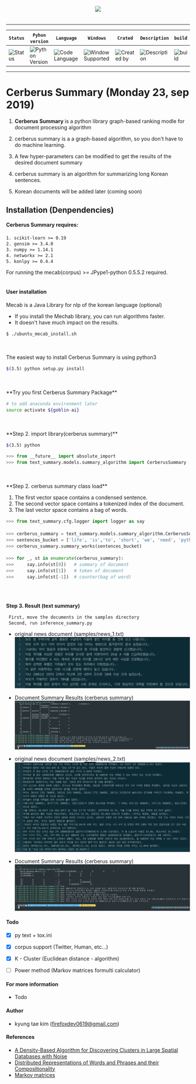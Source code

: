 <div align="center">
  <img src="https://img00.deviantart.net/cbb1/i/2015/173/1/6/cerberus_logo_by_killshotdeer-d8ydhu6.jpg"><br><br>
</div>

---

| **`Status`** | **`Pyhon version`** | **`Language`** | **`Windows`** | **`Crated`** | **`Description`** | **`build`** |
|---------------------|------------------|-------------------|---------------|---------------|---------------|---------------|
|![Status](https://img.shields.io/pypi/status/Django.svg) |![Python Version](https://img.shields.io/pypi/pyversions/Django.svg)|![Code Language](https://img.shields.io/badge/python3.6-100%25-red.svg)| ![Window Supported](https://img.shields.io/badge/supported-not-orange.svg) |![Created by](https://img.shields.io/badge/Monday%2023%2C%20Sep%202019-hela.kim-ff69b4.svg)|![Description](https://img.shields.io/badge/TextSummary-Library-yellowgreen.svg)|![build](https://img.shields.io/circleci/token/YOURTOKEN/project/github/RedSparr0w/node-csgo-parser/master.svg)

---

# **Cerberus Summary (Monday 23, sep 2019)**

1. **Cerberus Summary** is a python library graph-based ranking modle for document processing algorithm

2. cerberus summary is a  a graph-based algorithm, so you don't have to do machine learning.

3. A few hyper-parameters can be modified to get the results of the desired document summary

4. cerberus summary is an algorithm for summarizing long Korean sentences.

5. Korean documents will be added later (coming soon)


## Installation (Denpendencies)

#### Cerberus Summary requires:
    1. scikit-learn >= 0.19
    2. gensim >= 3.4.0
    3. numpy >= 1.14.1
    4. networkx >= 2.1
    5. konlpy >= 0.4.4
 
For running the mecab(corpus) >= JPype1-python 0.5.5.2 required.
<br>
<br>
#### User installation

Mecab is a Java Library for nlp of the korean language (optional)
- If you install the Mechab library, you can run algorithms faster.
- It doesn't have much impact on the results.
```shell
$ ./ubuntu_mecab_install.sh
```
<br>
<br>
The easiest way to install Cerberus Summary is using python3

```bash
$(3.5) python setup.py install 
``` 
<br>
<br>
**Try you first Cerberus Summary Package**

```bash
# to add anaconda environment later
source activate ${goblin-ai}
```
<br>
<br>
**Step 2. import library(cerberus summary)**

```bash
$(3.5) python
```

```python
>>> from __future__ import absolute_import
>>> from text_summary.models.summary_algorithm import CerberusSummary
```

<br>
<br>
**Step 2. cerberus summary class load**

1. The first vector space contains a condensed sentence.
2. The second vector space contains a tokenized index of the document.
3. The last vector space contains a bag of words.

```python
>>> from text_summary.cfg.logger import logger as say 

>>> cerberus_summary = text_summary.models.summary_algorithm.CerberusSummary()  # Load(CerberusSummary object) 
>>> sentences_bucket = ['life', 'is','to', 'short', 'we', 'need', 'python']
>>> cerberus_summary.summary_works(sentences_bucket)

>>> for _, st in enumerate(cerberus_summary):
>>>     say.info(st[0])   # summary of document           
>>>     say.info(st[1])   # token of document
>>>     say.info(st[-1])  # counter(bag of word)
```
<br>
<br>

**Step 3. Result (text summary)**
```
 First, move the documents in the samples directory
 Second, run inference_summary.py
```

- original news document (samples/news_1.txt)
![origin_1](fig/new_1_origin.png)

- Document Summary Results (cerberus summary)
![summary_1](fig/new_1_summary_result.png)

- original news document (samples/news_2.txt)
![origin_2](fig/new_2_origin.png)

- Document Summary Results (cerberus summary)
![summary_2](fig/new_2_summary_result.png)


#### Todo
- [X] py text + tox.ini
- [X] corpus support (Twitter, Human, etc...)
- [X] K - Cluster (Euclidean distance - algorithm)
- [ ] Power method (Markov matrices formulti calculator)


#### For more information
 - Todo

#### Author
 - kyung tae kim (firefoxdev0619@gmail.com)

#### References
- [A Density-Based Algorithm for Discovering Clusters in Large Spatial Databases with Noise](http://www.aaai.org/Papers/KDD/1996/KDD96-037.pdf)
- [Distributed Representations of Words and Phrases and their Compositionality](https://papers.nips.cc/paper/5021-distributed-representations-of-words-and-phrases-and-their-compositionality.pdf)
- [Markov matrices](http://www.math.harvard.edu/~knill/teaching/math19b_2011/handouts/lecture33.pdf)


